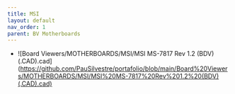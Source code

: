 ```yaml
---
title: MSI
layout: default
nav_order: 1
parent: BV Motherboards
---
```

- ![Board Viewers/MOTHERBOARDS/MSI/MSI MS-7817 Rev 1.2 (BDV)(.CAD).cad] (https://github.com/PauSilvestre/portafolio/blob/main/Board%20Viewers/MOTHERBOARDS/MSI/MSI%20MS-7817%20Rev%201.2%20(BDV)(.CAD).cad)
